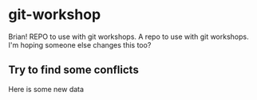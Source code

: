 # git-workshop
Brian! REPO to use with git workshops.
A repo to use with git workshops. I'm hoping someone else changes this too?
## Try to find some conflicts


Here is some new data